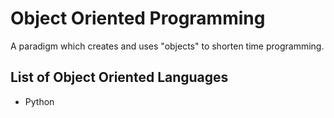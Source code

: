 # Object Oriented Programming

A paradigm which creates and uses "objects" to shorten time programming.

## List of Object Oriented Languages

- Python